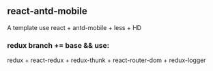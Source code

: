 ## react-antd-mobile
A template use react + antd-mobile + less + HD

### redux branch += base && use:
redux + react-redux + redux-thunk + react-router-dom + redux-logger